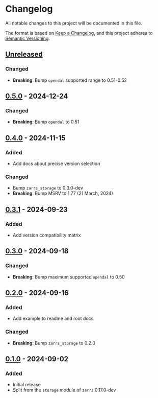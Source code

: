 # Changelog

All notable changes to this project will be documented in this file.

The format is based on [Keep a Changelog](https://keepachangelog.com/en/1.0.0/),
and this project adheres to [Semantic Versioning](https://semver.org/spec/v2.0.0.html).

## [Unreleased]

### Changed
 - **Breaking**: Bump `opendal` supported range to 0.51-0.52

## [0.5.0] - 2024-12-24

### Changed
 - **Breaking**: Bump `opendal` to 0.51

## [0.4.0] - 2024-11-15

### Added
 - Add docs about precise version selection

### Changed
 - Bump `zarrs_storage` to 0.3.0-dev
 - **Breaking**: Bump MSRV to 1.77 (21 March, 2024)

## [0.3.1] - 2024-09-23

### Added
 - Add version compatibility matrix

## [0.3.0] - 2024-09-18

### Changed
 - **Breaking**: Bump maximum supported `opendal` to 0.50

## [0.2.0] - 2024-09-16

### Added
 - Add example to readme and root docs

### Changed
 - **Breaking**: Bump `zarrs_storage` to 0.2.0

## [0.1.0] - 2024-09-02

### Added
 - Initial release
 - Split from the `storage` module of `zarrs` 0.17.0-dev

[unreleased]: https://github.com/LDeakin/zarrs/compare/zarrs_opendal-v0.5.0...HEAD
[0.5.0]: https://github.com/LDeakin/zarrs/releases/tag/zarrs_opendal-v0.5.0
[0.4.0]: https://github.com/LDeakin/zarrs/releases/tag/zarrs_opendal-v0.4.0
[0.3.1]: https://github.com/LDeakin/zarrs/releases/tag/zarrs_opendal-v0.3.1
[0.3.0]: https://github.com/LDeakin/zarrs/releases/tag/zarrs_opendal-v0.3.0
[0.2.0]: https://github.com/LDeakin/zarrs/releases/tag/zarrs_opendal-v0.2.0
[0.1.0]: https://github.com/LDeakin/zarrs/releases/tag/zarrs_opendal-v0.1.0
